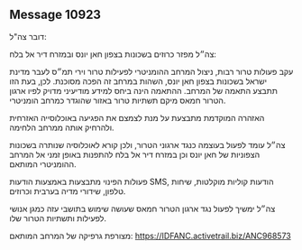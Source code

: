 ## Message 10923

דובר צה"ל:

צה״ל מפזר כרוזים בשכונות בצפון חאן יונס ובמזרח דיר אל בלח:

עקב פעולות טרור רבות, ניצול המרחב ההומניטרי לפעילות טרור וירי תמ״ס לעבר מדינת ישראל בשכונות בצפון חאן יונס, השהות במרחב זה הפכה מסוכנת. לכן, בעת הזו תתבצע התאמה של המרחב. ההתאמה הינה ביחס למידע מודיעיני מדויק לפיו ארגון הטרור חמאס מיקם תשתיות טרור באזור שהוגדר כמרחב הומניטרי.

האזהרה המוקדמת מתבצעת על מנת לצמצם את הפגיעה באוכלוסייה האזרחית ולהרחיק אותה ממרחב הלחימה.

צה״ל עומד לפעול בעוצמה כנגד ארגוני הטרור, ולכן קורא לאוכלוסיה שנותרה בשכונות הצפוניות של חאן יונס וכן במזרח דיר אל בלח להתפנות באופן זמני אל המרחב ההומניטרי המותאם.

פעולות הפינוי מתבצעות באמצעות הודעות SMS, הודעות קוליות מוקלטות, שיחות טלפון, שידורי מדיה בערבית וכרוזים.

צה״ל ימשיך לפעול נגד ארגון הטרור חמאס שעושה שימוש בתושבי עזה כמגן אנושי לפעילות ותשתיות הטרור שלו. 

מצורפת גרפיקה של המרחב המותאם: https://IDFANC.activetrail.biz/ANC968573

